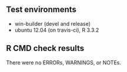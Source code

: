 ## Test environments
* win-builder (devel and release)
* ubuntu 12.04 (on travis-ci), R 3.3.2

## R CMD check results
There were no ERRORs, WARNINGS, or NOTEs.

